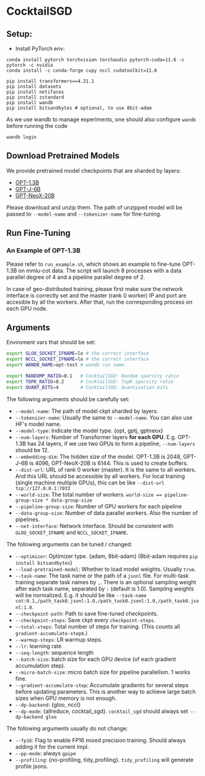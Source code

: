 # CocktailSGD

## Setup:

- Install PyTorch env: 

```shell
conda install pytorch torchvision torchaudio pytorch-cuda=11.6 -c pytorch -c nvidia
conda install -c conda-forge cupy nccl cudatoolkit=11.6

pip install transformers==4.21.1
pip install datasets
pip install netifaces
pip install zstandard
pip install wandb
pip install bitsandbytes # optional, to use 8bit-adam
```

As we use wandb to manage experiments, one should also configure `wandb` before running the code
```
wandb login
```

## Download Pretrained Models

We provide pretrained model checkpoints that are sharded by layers:
- [OPT-1.3B](https://pretrained-models-inference.s3.eu-central-1.amazonaws.com/opt-1.3b-new.zip)
- [GPT-J-6B](https://pretrained-models-inference.s3.eu-central-1.amazonaws.com/gpt-j-6B-new.zip)
- [GPT-NeoX-20B](https://pretrained-models-inference.s3.eu-central-1.amazonaws.com/gpt-neox-20b-new.zip)

Please download and unzip them. The path of unzipped model will be passed to `--model-name` and `--tokenizer-name` for fine-tuning.

## Run Fine-Tuning

### An Example of OPT-1.3B

Please refer to `run_example.sh`, which shows an example to fine-tune OPT-1.3B on mmlu-cot data.
The script will launch 8 processes with a data parallel degree of 4 and a pipeline parallel degree of 2.

In case of geo-distributed training, please first make sure the network interface is correctly set and the master (rank 0 worker) IP and port are accesible by all the workers.
After that, run the corresponding process on each GPU node.


## Arguments

Enviroment vars that should be set:
```bash
export GLOO_SOCKET_IFNAME=lo # the correct interface
export NCCL_SOCKET_IFNAME=lo # the correct interface
export WANDB_NAME=opt-test # wandb run name

export RANDOMP_RATIO=0.1   # CocktailSGD: Random sparsity ratio
export TOPK_RATIO=0.2      # CocktailSGD: TopK sparsity ratio
export QUANT_BITS=4        # CocktailSGD: Quantization bits
```

The following arguments should be carefully set:
- `--model-name`: The path of model ckpt sharded by layers.
- `--tokenizer-name`: Usually the same to `--model-name`. You can also use HF's model name.
- `--model-type`: Indicate the model type. {opt, gptj, gptneox}
- `--num-layers`: Number of Transformer layers **for each GPU**. E.g. OPT-1.3B has 24 layers, if we use two GPUs to form a pipeline, `--num-layers` should be 12.
- `--embedding-dim`: The hidden size of the model. OPT-1.3B is 2048, GPT-J-6B is 4096, GPT-NeoX-20B is 6144. This is used to create buffers.
- `--dist-url`: URL of rank 0 worker (master). It is the same to all workers. And this URL should be accessible by all workers. For local training (single machine multiple GPUs), this can be like `--dist-url tcp://127.0.0.1:7033`
- `--world-size`: The total number of workers. `world-size == pipeline-group-size * data-group-size`
- `--pipeline-group-size`: Number of GPU workers for each pipeline
- `--data-group-size`: Number of data parallel workers. Also the number of pipelines.
- `--net-interface`: Network interface. Should be consistent with `GLOO_SOCKET_IFNAME` and `NCCL_SOCKET_IFNAME`.

The following arguments can be tuned / changed:
- `--optimizer`: Optimizer type. {adam, 8bit-adam} (8bit-adam requires `pip install bitsandbytes`)
- `--load-pretrained-model`: Whether to load model weights. Usually `true`.
- `--task-name`: The task name or the path of a `jsonl` file. For multi-task training separate task names by `,`. 
   There is an optional sampling weight after each task name, separated by `:` (default is 1.0). Sampling weights will be normalized. 
   E.g. it should be like `--task-name cot:0.1,/path_task0.jsonl:1.0,/path_task0.jsonl:1.0,/path_task0.jsonl:1.0`.
- `--checkpoint-path`: Path to save fine-tuned checkpoints.
- `--checkpoint-steps`: Save ckpt every `checkpoint-steps`.
- `--total-steps`: Total number of steps for training. (This counts all `gradient-accumulate-step`s.)
- `--warmup-steps`: LR warmup steps.
- `--lr`: learning rate
- `--seq-length`: sequence length
- `--batch-size`: batch size for each GPU device (of each gradient accumulation step).
- `--micro-batch-size`: micro batch size for pipeline parallelism. 1 works fine.
- `--gradient-accumulate-step`: Accumulate gradients for several steps before updating parameters. This is another way to achieve large batch sizes when GPU memory is not enough.
- `--dp-backend`: {gloo, nccl}
- `--dp-mode`: {allreduce, cocktail_sgd}. `cocktail_sgd` should always set `--dp-backend gloo`

The following arguments usually do not change:
- `--fp16`: Flag to enable FP16 mixed precision training. Should always adding it for the current impl.
- `--pp-mode`: always `gpipe`
- `--profiling`: {no-profiling, tidy_profiling}. `tidy_profiling` will generate profile jsons.
